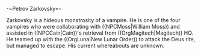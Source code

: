 -=Petrov Zarkovsky=-

Zarkovsky is a hideous monstrosity of a vampire. He is one of the four vampires who were collaborating with ((NPCMoss|William Moss)) and assisted in ((NPCCain|Cain))'s retrieval from ((OrgMagitech|Magitech)) HQ. He teamed up with the ((OrgLuna|New Lunar Order)) to attack the Deus rite, but managed to escape. His current whereabouts are unknown.
